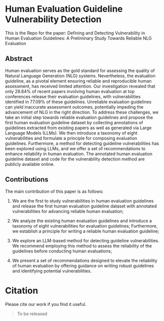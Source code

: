 # Human Evaluation Guideline Vulnerability Detection
This is the Repo for the paper: Defining and Detecting Vulnerability in Human Evaluation Guidelines: A Preliminary Study Towards Reliable NLG Evaluation

## Abstract
Human evaluation serves as the gold standard for assessing the quality of Natural Language Generation (NLG) systems. 
Nevertheless, the evaluation guideline, as a pivotal element ensuring reliable and reproducible human assessment, has received limited attention.
Our investigation revealed that only 29.84\% of recent papers involving human evaluation at top conferences release their evaluation guidelines, with vulnerabilities identified in 77.09\% of these guidelines.
Unreliable evaluation guidelines can yield inaccurate assessment outcomes, potentially impeding the advancement of NLG in the right direction. 
To address these challenges, we take an initial step towards reliable evaluation guidelines and
propose the first human evaluation guideline dataset 
by collecting annotations of guidelines extracted from existing papers as well as generated via Large Language Models (LLMs). 
We then introduce a taxonomy of eight vulnerabilities 
and formulate a principle for composing  evaluation guidelines. 
Furthermore, a method for detecting guideline vulnerabilities has been explored using LLMs, and we offer a set of recommendations to enhance reliability in human evaluation. 
The annotated human evaluation guideline dataset and code for the vulnerability detection method are publicly available online.

## Contributions
The main contribution of this paper is as follows:

1) We are the first to study vulnerabilities in human evaluation guidelines and release the first human evaluation guideline dataset with annotated vulnerabilities for advancing reliable human evaluation; 

2) We analyze the existing human evaluation guidelines and 
introduce a taxonomy of eight vulnerabilities for evaluation guidelines;  Furthermore, we establish a principle for writing a reliable human evaluation guideline; 

3) We explore an LLM-based method for detecting guideline vulnerabilities. We recommend employing this method to assess the reliability of the guidelines before conducting human evaluations; 

4) We present a set of recommendations designed to elevate the reliability of human evaluation by offering guidance on writing robust guidelines and identifying potential vulnerabilities.


# Citation
Please cite our work if you find it useful.
> To be released


